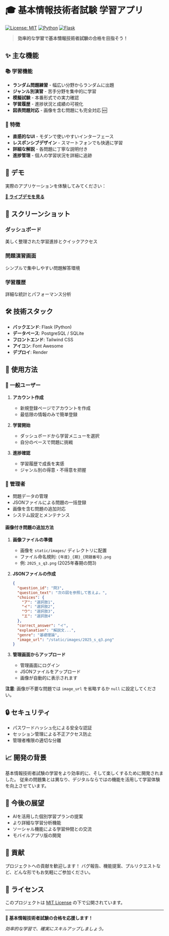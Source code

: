 # 🎓 基本情報技術者試験 学習アプリ

[![License: MIT](https://img.shields.io/badge/License-MIT-blue.svg)](https://opensource.org/licenses/MIT)
[![Python](https://img.shields.io/badge/Python-3.8+-blue.svg)](https://www.python.org/)
[![Flask](https://img.shields.io/badge/Flask-2.3+-green.svg)](https://flask.palletsprojects.com/)

> **効率的な学習で基本情報技術者試験の合格を目指そう！**

## ✨ 主な機能

### 📚 学習機能
- **ランダム問題練習** - 幅広い分野からランダムに出題
- **ジャンル別演習** - 苦手分野を集中的に学習
- **模擬試験** - 本番形式での実力確認
- **学習履歴** - 進捗状況と成績の可視化
- **図表問題対応** - 画像を含む問題にも完全対応 🆕

### 🎯 特徴
- **直感的なUI** - モダンで使いやすいインターフェース
- **レスポンシブデザイン** - スマートフォンでも快適に学習
- **詳細な解説** - 各問題に丁寧な説明付き
- **進捗管理** - 個人の学習状況を詳細に追跡

## 🚀 デモ

実際のアプリケーションを体験してみてください：

**[🔗 ライブデモを見る](https://fe-master.onrender.com)**

## 📱 スクリーンショット

### ダッシュボード
美しく整理された学習進捗とクイックアクセス

### 問題演習画面
シンプルで集中しやすい問題解答環境

### 学習履歴
詳細な統計とパフォーマンス分析

## 🛠️ 技術スタック

- **バックエンド**: Flask (Python)
- **データベース**: PostgreSQL / SQLite
- **フロントエンド**: Tailwind CSS
- **アイコン**: Font Awesome
- **デプロイ**: Render

## 📖 使用方法

### 👤 一般ユーザー

1. **アカウント作成**
   - 新規登録ページでアカウントを作成
   - 最低限の情報のみで簡単登録

2. **学習開始**
   - ダッシュボードから学習メニューを選択
   - 自分のペースで問題に挑戦

3. **進捗確認**
   - 学習履歴で成長を実感
   - ジャンル別の得意・不得意を把握

### 👑 管理者

- 問題データの管理
- JSONファイルによる問題の一括登録
- 画像を含む問題の追加対応
- システム設定とメンテナンス

#### 画像付き問題の追加方法

1. **画像ファイルの準備**
   - 画像を `static/images/` ディレクトリに配置
   - ファイル命名規則: `{年度}_{期}_{問題番号}.png`
   - 例: `2025_s_q3.png` (2025年春期の問3)

2. **JSONファイルの作成**
   ```json
   {
     "question_id": "問3",
     "question_text": "次の図を参照して答えよ。",
     "choices": {
       "ア": "選択肢1",
       "イ": "選択肢2",
       "ウ": "選択肢3",
       "エ": "選択肢4"
     },
     "correct_answer": "イ",
     "explanation": "解説文...",
     "genre": "基礎理論",
     "image_url": "/static/images/2025_s_q3.png"
   }
   ```

3. **管理画面からアップロード**
   - 管理画面にログイン
   - JSONファイルをアップロード
   - 画像が自動的に表示されます

**注意**: 画像が不要な問題では `image_url` を省略するか `null` に設定してください。

## 🔒 セキュリティ

- パスワードハッシュ化による安全な認証
- セッション管理による不正アクセス防止
- 管理者権限の適切な分離

## 📈 開発の背景

基本情報技術者試験の学習をより効率的に、そして楽しくするために開発されました。
従来の問題集とは異なり、デジタルならではの機能を活用して学習体験を向上させています。

## 🎯 今後の展望

- AIを活用した個別学習プランの提案
- より詳細な学習分析機能
- ソーシャル機能による学習仲間との交流
- モバイルアプリ版の開発

## 🤝 貢献

プロジェクトへの貢献を歓迎します！
バグ報告、機能提案、プルリクエストなど、どんな形でもお気軽にご参加ください。

## 📄 ライセンス

このプロジェクトは [MIT License](LICENSE) の下で公開されています。

---

**🎯 基本情報技術者試験の合格を応援します！**

*効率的な学習で、確実にスキルアップしましょう。*
